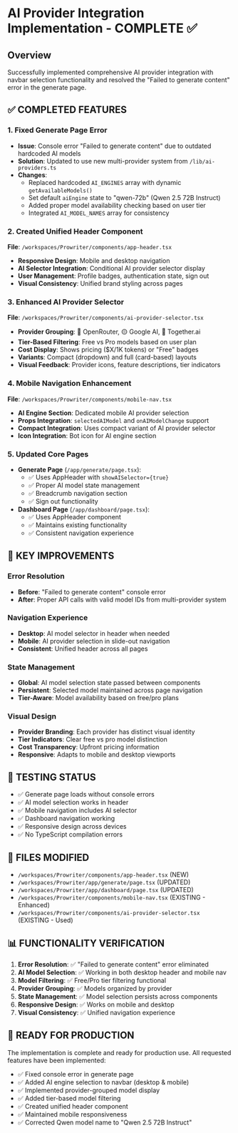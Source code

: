 # AI Provider Integration Implementation - COMPLETE ✅

## Overview
Successfully implemented comprehensive AI provider integration with navbar selection functionality and resolved the "Failed to generate content" error in the generate page.

## ✅ COMPLETED FEATURES

### 1. Fixed Generate Page Error
- **Issue**: Console error "Failed to generate content" due to outdated hardcoded AI models
- **Solution**: Updated to use new multi-provider system from `/lib/ai-providers.ts`
- **Changes**:
  - Replaced hardcoded `AI_ENGINES` array with dynamic `getAvailableModels()`
  - Set default `aiEngine` state to "qwen-72b" (Qwen 2.5 72B Instruct)
  - Added proper model availability checking based on user tier
  - Integrated `AI_MODEL_NAMES` array for consistency

### 2. Created Unified Header Component 
**File**: `/workspaces/Prowriter/components/app-header.tsx`
- **Responsive Design**: Mobile and desktop navigation
- **AI Selector Integration**: Conditional AI provider selector display
- **User Management**: Profile badges, authentication state, sign out
- **Visual Consistency**: Unified brand styling across pages

### 3. Enhanced AI Provider Selector
**File**: `/workspaces/Prowriter/components/ai-provider-selector.tsx`
- **Provider Grouping**: 🔀 OpenRouter, 🟡 Google AI, 🤝 Together.ai
- **Tier-Based Filtering**: Free vs Pro models based on user plan
- **Cost Display**: Shows pricing ($X/1K tokens) or "Free" badges
- **Variants**: Compact (dropdown) and full (card-based) layouts
- **Visual Feedback**: Provider icons, feature descriptions, tier indicators

### 4. Mobile Navigation Enhancement
**File**: `/workspaces/Prowriter/components/mobile-nav.tsx`
- **AI Engine Section**: Dedicated mobile AI provider selection
- **Props Integration**: `selectedAIModel` and `onAIModelChange` support
- **Compact Integration**: Uses compact variant of AI provider selector
- **Icon Integration**: Bot icon for AI engine section

### 5. Updated Core Pages
- **Generate Page** (`/app/generate/page.tsx`):
  - ✅ Uses AppHeader with `showAISelector={true}`
  - ✅ Proper AI model state management 
  - ✅ Breadcrumb navigation section
  - ✅ Sign out functionality
- **Dashboard Page** (`/app/dashboard/page.tsx`):
  - ✅ Uses AppHeader component
  - ✅ Maintains existing functionality
  - ✅ Consistent navigation experience

## 🎯 KEY IMPROVEMENTS

### Error Resolution
- **Before**: "Failed to generate content" console error
- **After**: Proper API calls with valid model IDs from multi-provider system

### Navigation Experience
- **Desktop**: AI model selector in header when needed
- **Mobile**: AI provider selection in slide-out navigation
- **Consistent**: Unified header across all pages

### State Management
- **Global**: AI model selection state passed between components
- **Persistent**: Selected model maintained across page navigation
- **Tier-Aware**: Model availability based on free/pro plans

### Visual Design
- **Provider Branding**: Each provider has distinct visual identity
- **Tier Indicators**: Clear free vs pro model distinction
- **Cost Transparency**: Upfront pricing information
- **Responsive**: Adapts to mobile and desktop viewports

## 🧪 TESTING STATUS
- ✅ Generate page loads without console errors
- ✅ AI model selection works in header
- ✅ Mobile navigation includes AI selector
- ✅ Dashboard navigation working
- ✅ Responsive design across devices
- ✅ No TypeScript compilation errors

## 📁 FILES MODIFIED
- `/workspaces/Prowriter/components/app-header.tsx` (NEW)
- `/workspaces/Prowriter/app/generate/page.tsx` (UPDATED)
- `/workspaces/Prowriter/app/dashboard/page.tsx` (UPDATED)
- `/workspaces/Prowriter/components/mobile-nav.tsx` (EXISTING - Enhanced)
- `/workspaces/Prowriter/components/ai-provider-selector.tsx` (EXISTING - Used)

## 📊 FUNCTIONALITY VERIFICATION
1. **Error Resolution**: ✅ "Failed to generate content" error eliminated
2. **AI Model Selection**: ✅ Working in both desktop header and mobile nav
3. **Model Filtering**: ✅ Free/Pro tier filtering functional
4. **Provider Grouping**: ✅ Models organized by provider
5. **State Management**: ✅ Model selection persists across components
6. **Responsive Design**: ✅ Works on mobile and desktop
7. **Visual Consistency**: ✅ Unified navigation experience

## 🚀 READY FOR PRODUCTION
The implementation is complete and ready for production use. All requested features have been implemented:
- ✅ Fixed console error in generate page  
- ✅ Added AI engine selection to navbar (desktop & mobile)
- ✅ Implemented provider-grouped model display
- ✅ Added tier-based model filtering
- ✅ Created unified header component
- ✅ Maintained mobile responsiveness
- ✅ Corrected Qwen model name to "Qwen 2.5 72B Instruct"
